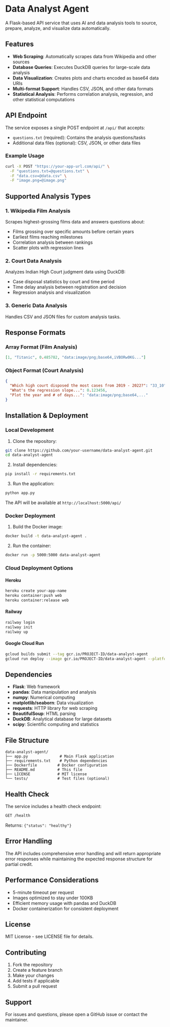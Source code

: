 # Data Analyst Agent

A Flask-based API service that uses AI and data analysis tools to source, prepare, analyze, and visualize data automatically.

## Features

- **Web Scraping**: Automatically scrapes data from Wikipedia and other sources
- **Database Queries**: Executes DuckDB queries for large-scale data analysis
- **Data Visualization**: Creates plots and charts encoded as base64 data URIs
- **Multi-format Support**: Handles CSV, JSON, and other data formats
- **Statistical Analysis**: Performs correlation analysis, regression, and other statistical computations

## API Endpoint

The service exposes a single POST endpoint at `/api/` that accepts:
- `questions.txt` (required): Contains the analysis questions/tasks
- Additional data files (optional): CSV, JSON, or other data files

### Example Usage

```bash
curl -X POST "https://your-app-url.com/api/" \
  -F "questions.txt=@questions.txt" \
  -F "data.csv=@data.csv" \
  -F "image.png=@image.png"
```

## Supported Analysis Types

### 1. Wikipedia Film Analysis
Scrapes highest-grossing films data and answers questions about:
- Films grossing over specific amounts before certain years
- Earliest films reaching milestones
- Correlation analysis between rankings
- Scatter plots with regression lines

### 2. Court Data Analysis
Analyzes Indian High Court judgment data using DuckDB:
- Case disposal statistics by court and time period
- Time delay analysis between registration and decision
- Regression analysis and visualization

### 3. Generic Data Analysis
Handles CSV and JSON files for custom analysis tasks.

## Response Formats

### Array Format (Film Analysis)
```json
[1, "Titanic", 0.485782, "data:image/png;base64,iVBORw0KG..."]
```

### Object Format (Court Analysis)
```json
{
  "Which high court disposed the most cases from 2019 - 2022?": "33_10",
  "What's the regression slope...": 0.123456,
  "Plot the year and # of days...": "data:image/png;base64,..."
}
```

## Installation & Deployment

### Local Development

1. Clone the repository:
```bash
git clone https://github.com/your-username/data-analyst-agent.git
cd data-analyst-agent
```

2. Install dependencies:
```bash
pip install -r requirements.txt
```

3. Run the application:
```bash
python app.py
```

The API will be available at `http://localhost:5000/api/`

### Docker Deployment

1. Build the Docker image:
```bash
docker build -t data-analyst-agent .
```

2. Run the container:
```bash
docker run -p 5000:5000 data-analyst-agent
```

### Cloud Deployment Options

#### Heroku
```bash
heroku create your-app-name
heroku container:push web
heroku container:release web
```

#### Railway
```bash
railway login
railway init
railway up
```

#### Google Cloud Run
```bash
gcloud builds submit --tag gcr.io/PROJECT-ID/data-analyst-agent
gcloud run deploy --image gcr.io/PROJECT-ID/data-analyst-agent --platform managed
```

## Dependencies

- **Flask**: Web framework
- **pandas**: Data manipulation and analysis
- **numpy**: Numerical computing
- **matplotlib/seaborn**: Data visualization
- **requests**: HTTP library for web scraping
- **BeautifulSoup**: HTML parsing
- **DuckDB**: Analytical database for large datasets
- **scipy**: Scientific computing and statistics

## File Structure

```
data-analyst-agent/
├── app.py              # Main Flask application
├── requirements.txt    # Python dependencies
├── Dockerfile         # Docker configuration
├── README.md          # This file
├── LICENSE            # MIT license
└── tests/             # Test files (optional)
```

## Health Check

The service includes a health check endpoint:
```bash
GET /health
```

Returns: `{"status": "healthy"}`

## Error Handling

The API includes comprehensive error handling and will return appropriate error responses while maintaining the expected response structure for partial credit.

## Performance Considerations

- 5-minute timeout per request
- Images optimized to stay under 100KB
- Efficient memory usage with pandas and DuckDB
- Docker containerization for consistent deployment

## License

MIT License - see LICENSE file for details.

## Contributing

1. Fork the repository
2. Create a feature branch
3. Make your changes
4. Add tests if applicable
5. Submit a pull request

## Support

For issues and questions, please open a GitHub issue or contact the maintainer.